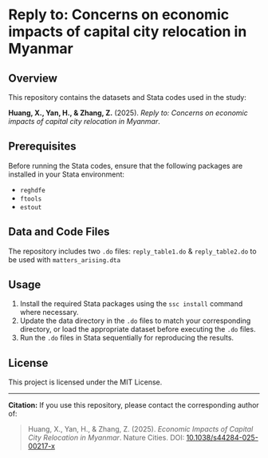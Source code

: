 # Reply to: Concerns on economic impacts of capital city relocation in Myanmar

## Overview
This repository contains the datasets and Stata codes used in the study:

**Huang, X., Yan, H., & Zhang, Z.** (2025). *Reply to: Concerns on economic impacts of capital city relocation in Myanmar*.

## Prerequisites
Before running the Stata codes, ensure that the following packages are installed in your Stata environment:
- `reghdfe`
- `ftools`
- `estout`

## Data and Code Files
The repository includes two `.do` files: `reply_table1.do` & `reply_table2.do` to be used with `matters_arising.dta`

## Usage
1. Install the required Stata packages using the `ssc install` command where necessary.
2. Update the data directory in the `.do` files to match your corresponding directory, or load the appropriate dataset before executing the `.do` files.
3. Run the `.do` files in Stata sequentially for reproducing the results.

## License
This project is licensed under the MIT License.

---
**Citation:** If you use this repository, please contact the corresponding author of:
> Huang, X., Yan, H., & Zhang, Z. (2025). *Economic Impacts of Capital City Relocation in Myanmar*. Nature Cities. DOI: [10.1038/s44284-025-00217-x](https://doi.org/10.1038/s44284-025-00217-x)

